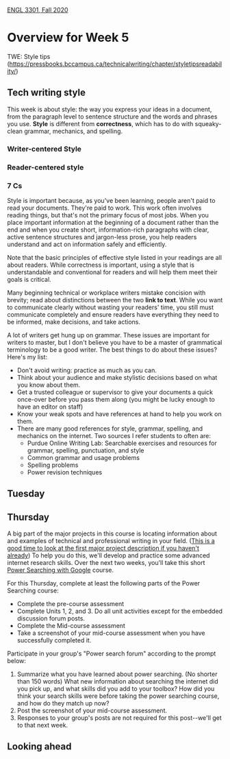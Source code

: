 [ENGL 3301, Fall 2020](../calendar.html)

# Overview for Week 5

TWE: Style tips (https://pressbooks.bccampus.ca/technicalwriting/chapter/styletipsreadability/)

## Tech writing style

This week is about style: the way you express your ideas in a document, from the paragraph level to sentence structure and the words and phrases you use. **Style** is different from **correctness**, which has to do with squeaky-clean grammar, mechanics, and spelling.

### Writer-centered Style

### Reader-centered style

### 7 Cs

Style is important because, as you've been learning, people aren't paid to read your documents. They're paid to work. This work often involves reading things, but that's not the primary focus of most jobs. When you place important information at the beginning of a document rather than the end and when you create short, information-rich paragraphs with clear, active sentence structures and jargon-less prose, you help readers understand and act on information safely and efficiently.

Note that the basic principles of effective style listed in your readings are all about readers. While correctness is important, using a style that is understandable and conventional for readers and will help them meet their goals is critical.

Many beginning technical or workplace writers mistake concision with brevity; read about distinctions between the two **link to text**. While you want to communicate clearly without wasting your readers' time, you still must communicate completely and ensure readers have everything they need to be informed, make decisions, and take actions.

A lot of writers get hung up on grammar. These issues are important for writers to master, but I don't believe you have to be a master of grammatical terminology to be a good writer. The best things to do about these issues? Here's my list:

- Don't avoid writing: practice as much as you can.
- Think about your audience and make stylistic decisions based on what you know about them.
- Get a trusted colleague or supervisor to give your documents a quick once-over before you pass them along (you might be lucky enough to have an editor on staff)
- Know your weak spots and have references at hand to help you work on them.
- There are many good references for style, grammar, spelling, and mechanics on the internet. Two sources I refer students to often are:
  - Purdue Online Writing Lab: Searchable exercises and resources for grammar, spelling, punctuation, and style
  - Common grammar and usage problems
  - Spelling problems
  - Power revision techniques

## Tuesday

## Thursday

A big part of the major projects in this course is locating information about and examples of technical and professional writing in your field. ([This is a good time to look at the first major project description if you haven't already](./project-1.md)) To help you do this, we'll develop and practice some advanced internet research skills. Over the next two weeks, you'll take this short [Power Searching with Google](https://coursebuilder.withgoogle.com/sample/course) course.

For this Thursday, complete at least the following parts of the Power Searching course:
  - Complete the pre-course assessment
  - Complete Units 1, 2, and 3. Do all unit activities except for the embedded discussion forum posts.
  - Complete the Mid-course assessment
  - Take a screenshot of your mid-course assessment when you have successfully completed it.

Participate in your group's "Power search forum" according to the prompt below:
  1. Summarize what you have learned about power searching. (No shorter than 150 words) What new information about searching the internet did you pick up, and what skills did you add to your toolbox? How did you think your search skills were before taking the power searching course, and how do they match up now?
  2. Post the screenshot of your mid-course assessment.
  3. Responses to your group's posts are not required for this post--we'll get to that next week.

## Looking ahead
